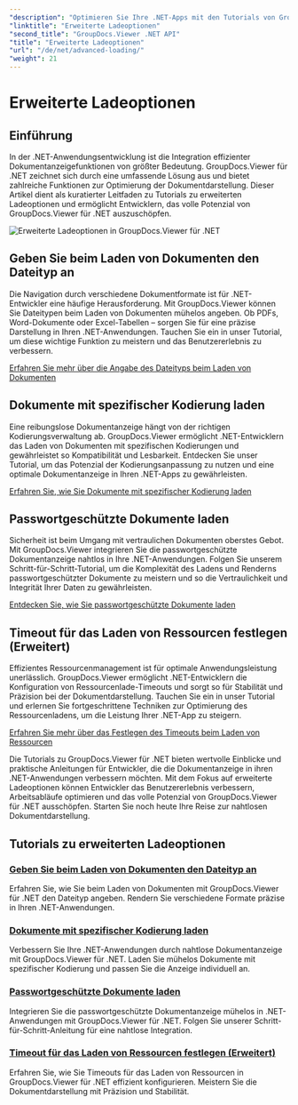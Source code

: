 ```yaml
---
"description": "Optimieren Sie Ihre .NET-Apps mit den Tutorials von GroupDocs.Viewer für .NET. Lernen Sie, Dateitypen festzulegen, Kodierungen zu verwalten, passwortgeschützte Dokumente zu laden und vieles mehr."
"linktitle": "Erweiterte Ladeoptionen"
"second_title": "GroupDocs.Viewer .NET API"
"title": "Erweiterte Ladeoptionen"
"url": "/de/net/advanced-loading/"
"weight": 21
---
```


# Erweiterte Ladeoptionen

## Einführung

In der .NET-Anwendungsentwicklung ist die Integration effizienter Dokumentanzeigefunktionen von größter Bedeutung. GroupDocs.Viewer für .NET zeichnet sich durch eine umfassende Lösung aus und bietet zahlreiche Funktionen zur Optimierung der Dokumentdarstellung. Dieser Artikel dient als kuratierter Leitfaden zu Tutorials zu erweiterten Ladeoptionen und ermöglicht Entwicklern, das volle Potenzial von GroupDocs.Viewer für .NET auszuschöpfen.

![Erweiterte Ladeoptionen in GroupDocs.Viewer für .NET](/viewer/advanced-loading/image.png)
## Geben Sie beim Laden von Dokumenten den Dateityp an
Die Navigation durch verschiedene Dokumentformate ist für .NET-Entwickler eine häufige Herausforderung. Mit GroupDocs.Viewer können Sie Dateitypen beim Laden von Dokumenten mühelos angeben. Ob PDFs, Word-Dokumente oder Excel-Tabellen – sorgen Sie für eine präzise Darstellung in Ihren .NET-Anwendungen. Tauchen Sie ein in unser Tutorial, um diese wichtige Funktion zu meistern und das Benutzererlebnis zu verbessern.

[Erfahren Sie mehr über die Angabe des Dateityps beim Laden von Dokumenten](./specify-file-type/)

## Dokumente mit spezifischer Kodierung laden
Eine reibungslose Dokumentanzeige hängt von der richtigen Kodierungsverwaltung ab. GroupDocs.Viewer ermöglicht .NET-Entwicklern das Laden von Dokumenten mit spezifischen Kodierungen und gewährleistet so Kompatibilität und Lesbarkeit. Entdecken Sie unser Tutorial, um das Potenzial der Kodierungsanpassung zu nutzen und eine optimale Dokumentanzeige in Ihren .NET-Apps zu gewährleisten.

[Erfahren Sie, wie Sie Dokumente mit spezifischer Kodierung laden](./load-documents-encoding/)

## Passwortgeschützte Dokumente laden
Sicherheit ist beim Umgang mit vertraulichen Dokumenten oberstes Gebot. Mit GroupDocs.Viewer integrieren Sie die passwortgeschützte Dokumentanzeige nahtlos in Ihre .NET-Anwendungen. Folgen Sie unserem Schritt-für-Schritt-Tutorial, um die Komplexität des Ladens und Renderns passwortgeschützter Dokumente zu meistern und so die Vertraulichkeit und Integrität Ihrer Daten zu gewährleisten.

[Entdecken Sie, wie Sie passwortgeschützte Dokumente laden](./load-password-protected-document/)

## Timeout für das Laden von Ressourcen festlegen (Erweitert)
Effizientes Ressourcenmanagement ist für optimale Anwendungsleistung unerlässlich. GroupDocs.Viewer ermöglicht .NET-Entwicklern die Konfiguration von Ressourcenlade-Timeouts und sorgt so für Stabilität und Präzision bei der Dokumentdarstellung. Tauchen Sie ein in unser Tutorial und erlernen Sie fortgeschrittene Techniken zur Optimierung des Ressourcenladens, um die Leistung Ihrer .NET-App zu steigern.

[Erfahren Sie mehr über das Festlegen des Timeouts beim Laden von Ressourcen](./set-resource-loading-timeout/)

Die Tutorials zu GroupDocs.Viewer für .NET bieten wertvolle Einblicke und praktische Anleitungen für Entwickler, die die Dokumentanzeige in ihren .NET-Anwendungen verbessern möchten. Mit dem Fokus auf erweiterte Ladeoptionen können Entwickler das Benutzererlebnis verbessern, Arbeitsabläufe optimieren und das volle Potenzial von GroupDocs.Viewer für .NET ausschöpfen. Starten Sie noch heute Ihre Reise zur nahtlosen Dokumentdarstellung.
## Tutorials zu erweiterten Ladeoptionen
### [Geben Sie beim Laden von Dokumenten den Dateityp an](./specify-file-type/)
Erfahren Sie, wie Sie beim Laden von Dokumenten mit GroupDocs.Viewer für .NET den Dateityp angeben. Rendern Sie verschiedene Formate präzise in Ihren .NET-Anwendungen.
### [Dokumente mit spezifischer Kodierung laden](./load-documents-encoding/)
Verbessern Sie Ihre .NET-Anwendungen durch nahtlose Dokumentanzeige mit GroupDocs.Viewer für .NET. Laden Sie mühelos Dokumente mit spezifischer Kodierung und passen Sie die Anzeige individuell an.
### [Passwortgeschützte Dokumente laden](./load-password-protected-document/)
Integrieren Sie die passwortgeschützte Dokumentanzeige mühelos in .NET-Anwendungen mit GroupDocs.Viewer für .NET. Folgen Sie unserer Schritt-für-Schritt-Anleitung für eine nahtlose Integration.
### [Timeout für das Laden von Ressourcen festlegen (Erweitert)](./set-resource-loading-timeout/)
Erfahren Sie, wie Sie Timeouts für das Laden von Ressourcen in GroupDocs.Viewer für .NET effizient konfigurieren. Meistern Sie die Dokumentdarstellung mit Präzision und Stabilität.